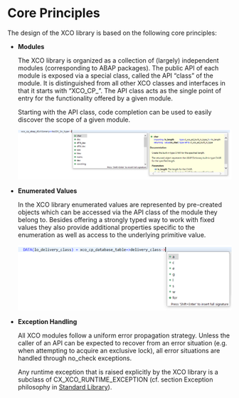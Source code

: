<!-- loio67dff4d26a444fe88d6471dee3532058 -->

# Core Principles

The design of the XCO library is based on the following core principles:

-   **Modules**

    The XCO library is organized as a collection of \(largely\) independent modules \(corresponding to ABAP packages\). The public API of each module is exposed via a special class, called the API “class” of the module. It is distinguished from all other XCO classes and interfaces in that it starts with “XCO\_CP\_”. The API class acts as the single point of entry for the functionality offered by a given module.

    Starting with the API class, code completion can be used to easily discover the scope of a given module.

    ![](images/image1_nn_6dd2d8f.png)

-   **Enumerated Values**

    In the XCO library enumerated values are represented by pre-created objects which can be accessed via the API class of the module they belong to. Besides offering a strongly typed way to work with fixed values they also provide additional properties specific to the enumeration as well as access to the underlying primitive value.

    ![](images/screenshot_ev_c787cac.png)

-   **Exception Handling**

    All XCO modules follow a uniform error propagation strategy. Unless the caller of an API can be expected to recover from an error situation \(e.g. when attempting to acquire an exclusive lock\), all error situations are handled through no\_check exceptions.

    Any runtime exception that is raised explicitly by the XCO library is a subclass of CX\_XCO\_RUNTIME\_EXCEPTION \(cf. section Exception philosophy in [Standard Library](standard-library-b5ceba7.md)\).


